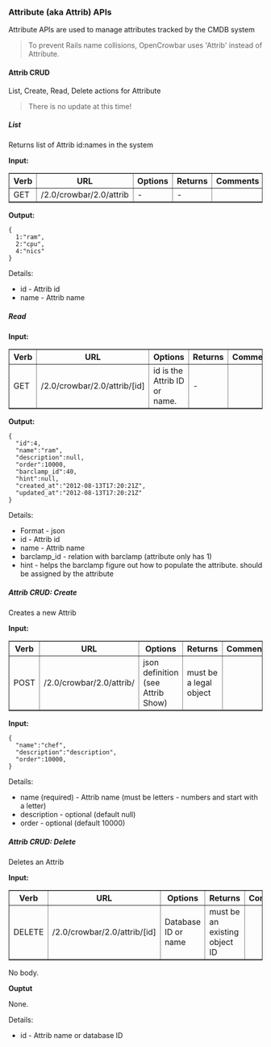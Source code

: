 ### Attribute (aka Attrib) APIs

Attribute APIs are used to manage attributes tracked by the CMDB system

> To prevent Rails name collisions, OpenCrowbar uses 'Attrib' instead of Attribute.

#### Attrib CRUD

List, Create, Read, Delete actions for Attribute

> There is no update at this time!

##### List

Returns list of Attrib id:names in the system

**Input:**

<table border=1>
<tr><th> Verb </th><th> URL </th><th> Options </th><th> Returns </th><th> Comments </th></tr>
<tr><td> GET  </td>
  <td> /2.0/crowbar/2.0/attrib </td>
  <td> - </td>
  <td> - </td></tr>
</table>


**Output:**

    {
      1:"ram",
      2:"cpu",
      4:"nics"
    }

Details:

* id - Attrib id
* name - Attrib name

##### Read

**Input:**

<table border=1>
<tr><th> Verb </th><th> URL </th><th> Options </th><th> Returns </th><th> Comments </th></tr>
<tr><td> GET  </td>
  <td> /2.0/crowbar/2.0/attrib/[id] </td>
  <td> id is the Attrib ID or name. </td>
  <td> -  </td></tr>
</table>


**Output:**

    {
      "id":4,
      "name":"ram",
      "description":null,
      "order":10000,
      "barclamp_id":40,
      "hint":null,
      "created_at":"2012-08-13T17:20:21Z",
      "updated_at":"2012-08-13T17:20:21Z"
    }

Details:

* Format - json
* id - Attrib id
* name - Attrib name
* barclamp_id - relation with barclamp (attribute only has 1)
* hint - helps the barclamp figure out how to populate the attribute.  should be assigned by the attribute

##### Attrib CRUD: Create

Creates a new Attrib

**Input:**

<table border=1>
<tr><th> Verb </th><th> URL </th><th> Options </th><th> Returns </th><th> Comments </th></tr>
<tr><td> POST  </td>
  <td> /2.0/crowbar/2.0/attrib/ </td>
  <td> json definition (see Attrib Show) </td>
  <td> must be a legal object </td></tr>
</table>

**Input:**

    { 
      "name":"chef",
      "description":"description",
      "order":10000,
    }

Details:

* name (required) - Attrib name (must be letters - numbers and start with a letter)
* description - optional (default null)
* order - optional (default 10000) 

##### Attrib CRUD: Delete 

Deletes an Attrib

**Input:**

<table border=1>
<tr><th> Verb </th><th> URL </th><th> Options </th><th> Returns </th><th> Comments </th></tr>
<tr><td> DELETE  </td>
  <td> /2.0/crowbar/2.0/attrib/[id] </td>
  <td> Database ID or name </td>
  <td> must be an existing object ID </td></tr>
</table>

No body.

**Ouptut**

None.

Details:

* id - Attrib name or database ID



